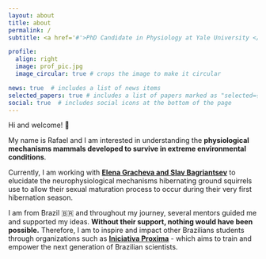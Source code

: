 ```yaml
---
layout: about
title: about
permalink: /
subtitle: <a href='#'>PhD Candidate in Physiology at Yale University </a>

profile:
  align: right
  image: prof_pic.jpg
  image_circular: true # crops the image to make it circular

news: true  # includes a list of news items
selected_papers: true # includes a list of papers marked as "selected={true}"
social: true  # includes social icons at the bottom of the page
---
```


Hi and welcome! 👋

My name is Rafael and I am interested in understanding the **physiological mechanisms mammals developed to survive in extreme environmental conditions**.

Currently, I am working with **[Elena Gracheva and Slav Bagriantsev](https://campuspress.yale.edu/squirrel/?ref=rafael-home)** to elucidate the neurophysiological mechanisms hibernating ground squirrels use to allow their sexual maturation process to occur during their very first hibernation season.

I am from Brazil 🇧🇷 and throughout my journey, several mentors guided me and supported my ideas. **Without their support, nothing would have been possible.** Therefore, I am to inspire and impact other Brazilians students through organizations such as **[Iniciativa Proxima](https://www.iniciativa-proxima.org/?ref=rafael-home)** - which aims to train and empower the next generation of Brazilian scientists.
